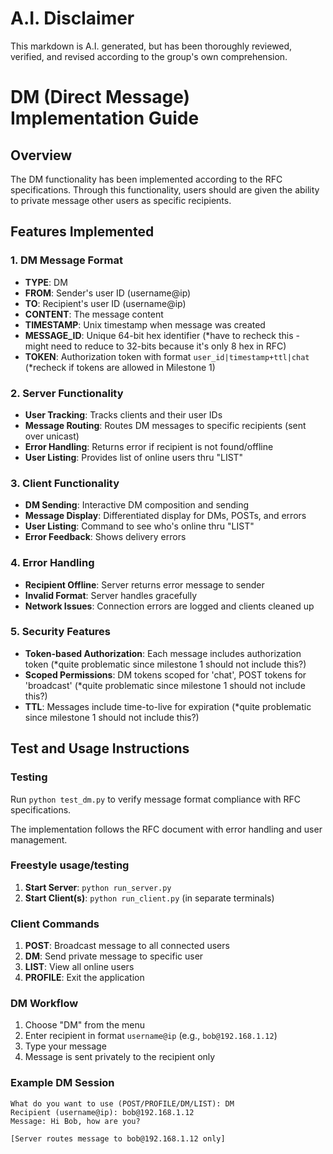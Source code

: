 # A.I. Disclaimer
This markdown is A.I. generated, but has been thoroughly reviewed, verified, and revised according to the group's own comprehension.

# DM (Direct Message) Implementation Guide

## Overview
The DM functionality has been implemented according to the RFC specifications. 
Through this functionality, users should are given the ability to private message other users as specific recipients.

## Features Implemented

### 1. DM Message Format
- **TYPE**: DM
- **FROM**: Sender's user ID (username@ip)
- **TO**: Recipient's user ID (username@ip)
- **CONTENT**: The message content
- **TIMESTAMP**: Unix timestamp when message was created
- **MESSAGE_ID**: Unique 64-bit hex identifier                                  (*have to recheck this - might need to reduce to 32-bits because it's only 8 hex in RFC)
- **TOKEN**: Authorization token with format `user_id|timestamp+ttl|chat`       (*recheck if tokens are allowed in Milestone 1)

### 2. Server Functionality
- **User Tracking**: Tracks clients and their user IDs
- **Message Routing**: Routes DM messages to specific recipients (sent over unicast)
- **Error Handling**: Returns error if recipient is not found/offline
- **User Listing**: Provides list of online users thru "LIST"

### 3. Client Functionality
- **DM Sending**: Interactive DM composition and sending
- **Message Display**: Differentiated display for DMs, POSTs, and errors
- **User Listing**: Command to see who's online thru "LIST"
- **Error Feedback**: Shows delivery errors

### 4. Error Handling
- **Recipient Offline**: Server returns error message to sender
- **Invalid Format**: Server handles gracefully
- **Network Issues**: Connection errors are logged and clients cleaned up

### 5. Security Features
- **Token-based Authorization**: Each message includes authorization token              (*quite problematic since milestone 1 should not include this?)
- **Scoped Permissions**: DM tokens scoped for 'chat', POST tokens for 'broadcast'      (*quite problematic since milestone 1 should not include this?)
- **TTL**: Messages include time-to-live for expiration                                 (*quite problematic since milestone 1 should not include this?)

## Test and Usage Instructions

### Testing
Run `python test_dm.py` to verify message format compliance with RFC specifications.

The implementation follows the RFC document with error handling and user management.

### Freestyle usage/testing
1. **Start Server**: `python run_server.py`
2. **Start Client(s)**: `python run_client.py` (in separate terminals)

### Client Commands
1. **POST**: Broadcast message to all connected users
2. **DM**: Send private message to specific user
3. **LIST**: View all online users
4. **PROFILE**: Exit the application

### DM Workflow
1. Choose "DM" from the menu
2. Enter recipient in format `username@ip` (e.g., `bob@192.168.1.12`)
3. Type your message
4. Message is sent privately to the recipient only

### Example DM Session
```
What do you want to use (POST/PROFILE/DM/LIST): DM
Recipient (username@ip): bob@192.168.1.12
Message: Hi Bob, how are you?

[Server routes message to bob@192.168.1.12 only]
```